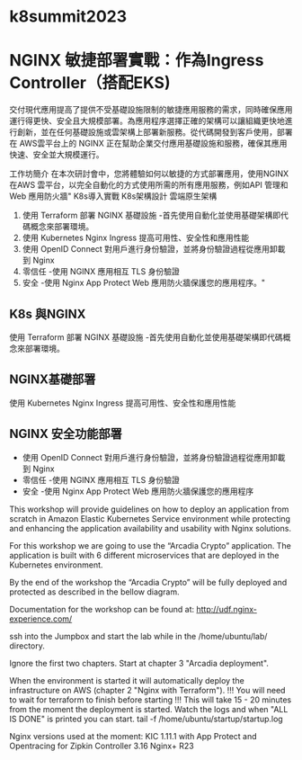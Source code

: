 # k8summit2023
# NGINX 敏捷部署實戰：作為Ingress Controller（搭配EKS)

交付現代應用提高了提供不受基礎設施限制的敏捷應用服務的需求，同時確保應用運行得更快、安全且大規模部署。為應用程序選擇正確的架構可以讓組織更快地進行創新，並在任何基礎設施或雲架構上部署新服務。從代碼開發到客戶使用，部署在 AWS雲平台上的 NGINX 正在幫助企業交付應用基礎設施和服務，確保其應用快速、安全並大規模運行。

工作坊簡介
在本次研討會中，您將體驗如何以敏捷的方式部署應用，使用NGINX在AWS 雲平台，以完全自動化的方式使用所需的所有應用服務，例如API 管理和Web 應用防火牆"
K8s導入實戰 K8s架構設計   雲端原生架構

1. 使用 Terraform 部署 NGINX 基礎設施 -首先使用自動化並使用基礎架構即代碼概念來部署環境。
2. 使用 Kubernetes Nginx Ingress 提高可用性、安全性和應用性能
3. 使用 OpenID Connect 對用戶進行身份驗證，並將身份驗證過程從應用卸載到 Nginx
4. 零信任 -使用 NGINX 應用相互 TLS 身份驗證
5. 安全 -使用 Nginx App Protect Web 應用防火牆保護您的應用程序。"

## K8s 與NGINX 
使用 Terraform 部署 NGINX 基礎設施 -首先使用自動化並使用基礎架構即代碼概念來部署環境。
## NGINX基礎部署	
使用 Kubernetes Nginx Ingress 提高可用性、安全性和應用性能
## NGINX 安全功能部署	
- 使用 OpenID Connect 對用戶進行身份驗證，並將身份驗證過程從應用卸載到 Nginx
- 零信任 -使用 NGINX 應用相互 TLS 身份驗證
- 安全 -使用 Nginx App Protect Web 應用防火牆保護您的應用程序

This workshop will provide guidelines on how to deploy an application from scratch in Amazon Elastic Kubernetes Service environment while protecting and enhancing the application availability and usability with Nginx solutions.

For this workshop we are going to use the “Arcadia Crypto” application. The application is built with 6 different microservices that are deployed in the Kubernetes environment.

By the end of the workshop the “Arcadia Crypto” will be fully deployed and protected as described in the bellow diagram.

Documentation for the workshop can be found at: http://udf.nginx-experience.com/

ssh into the Jumpbox and start the lab while in the /home/ubuntu/lab/ directory.

Ignore the first two chapters. Start at chapter 3 "Arcadia deployment".

When the environment is started it will automatically deploy the infrastructure on AWS (chapter 2 "Nginx with Terraform"). !!! You will need to wait for terraform to finish before starting !!! This will take 15 - 20 minutes from the moment the deployment is started. Watch the logs and when "ALL IS DONE" is printed you can start. tail -f /home/ubuntu/startup/startup.log

Nginx versions used at the moment: KIC 1.11.1 with App Protect and Opentracing for Zipkin Controller 3.16 Nginx+ R23
